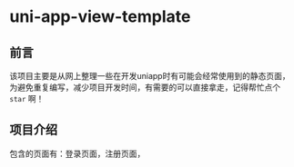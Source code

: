 # uni-app-view-template


## 前言

该项目主要是从网上整理一些在开发uniapp时有可能会经常使用到的静态页面，为避免重复编写，减少项目开发时间，有需要的可以直接拿走，记得帮忙点个 `star` 啊！

## 项目介绍

包含的页面有：登录页面，注册页面，

